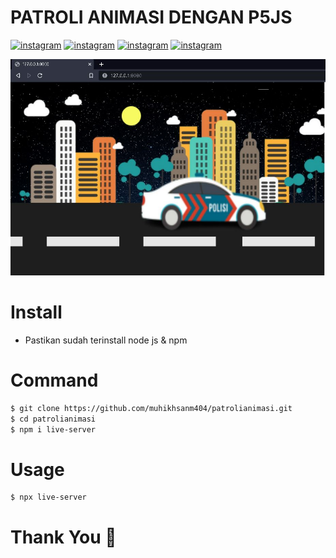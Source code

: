 # **PATROLI ANIMASI DENGAN P5JS**

[![instagram](https://img.shields.io/badge/Nama-Muh%20Ikhsan%20M-blue.svg)](https://www.instagram.com/sandicybernet) [![instagram](https://img.shields.io/badge/NIM-21104410070-blue.svg)](https://www.instagram.com/sandicybernet) [![instagram](https://img.shields.io/badge/Kelas-TIC.P2K.2021-blue.svg)](https://www.instagram.com/sandicybernet) [![instagram](https://img.shields.io/badge/Dosen-Udkhiati%20Mawaddah%20S.Kom%20M.Kom-red.svg)](https://www.instagram.com/sandicybernet) 

![](https://github.com/muhikhsanm404/patrolianimasi/blob/master/run.JPG) 

# **Install**

- Pastikan sudah terinstall node js & npm

# **Command**

```sh
$ git clone https://github.com/muhikhsanm404/patrolianimasi.git
$ cd patrolianimasi
$ npm i live-server
```
# **Usage**
```sh
$ npx live-server
```
# Thank You 🤍
